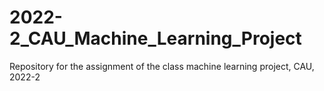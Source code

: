 # 2022-2_CAU_Machine_Learning_Project
Repository for the assignment of the class machine learning project, CAU, 2022-2 
